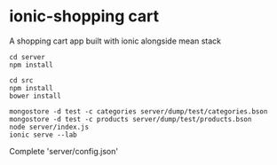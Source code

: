 # ionic-shopping cart

A shopping cart app built with ionic alongside mean stack

```
cd server
npm install
```

```
cd src
npm install
bower install
```

```
mongostore -d test -c categories server/dump/test/categories.bson
mongostore -d test -c products server/dump/test/products.bson
node server/index.js
ionic serve --lab
```
Complete 'server/config.json'
